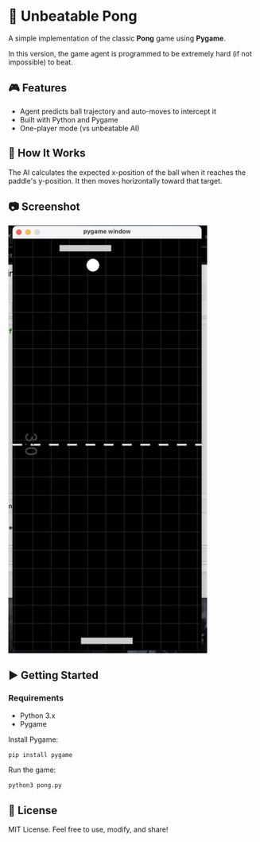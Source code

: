 # 🏓 Unbeatable Pong

A simple  implementation of the classic **Pong** game using **Pygame**.

In this version, the game agent is programmed to be extremely hard (if not impossible) to beat.

## 🎮 Features

- Agent predicts ball trajectory and auto-moves to intercept it
- Built with Python and Pygame
- One-player mode (vs unbeatable AI)

## 🧠 How It Works

The AI calculates the expected x-position of the ball when it reaches the paddle's y-position. It then moves horizontally toward that target.

## 📷 Screenshot

<img src="screenshot.png" alt="Pong Screenshot" width="400"/>

## ▶️ Getting Started

### Requirements

- Python 3.x
- Pygame

Install Pygame:
```bash
pip install pygame
```
Run the game:
```bash
python3 pong.py
```
## 📝 License
MIT License. Feel free to use, modify, and share!

